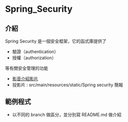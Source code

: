 # Spring_Security

## 介紹
Spring Security 是一個安全框架，它的函式庫提供了
- 驗證（authentication）
- 授權（authorization） 
  
等有關安全管理的功能

- [影音介紹影片](https://www.youtube.com/watch?v=_-vl4n-CBdI&t=548s)
- 投影片 : src/main/resources/static/Spring security 簡報

## 範例程式
- 以不同的 branch 做區分，並分別寫 README.md 做介紹